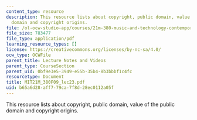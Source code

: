 ```yaml
---
content_type: resource
description: This resource lists about copyright, public domain, value of the public
  domain and copyright origins.
file: /ol-ocw-studio-app/courses/21m-380-music-and-technology-contemporary-history-and-aesthetics-fall-2009/b65a6d28aff779ca7f8d28ec0112a05f_MIT21M_380F09_lec23.pdf
file_size: 783477
file_type: application/pdf
learning_resource_types: []
license: https://creativecommons.org/licenses/by-nc-sa/4.0/
ocw_type: OCWFile
parent_title: Lecture Notes and Videos
parent_type: CourseSection
parent_uid: 0bf9e3e5-3949-e55b-35b4-8b3bbbf1c4fc
resourcetype: Document
title: MIT21M_380F09_lec23.pdf
uid: b65a6d28-aff7-79ca-7f8d-28ec0112a05f
---
```

This resource lists about copyright, public domain, value of the public domain and copyright origins.